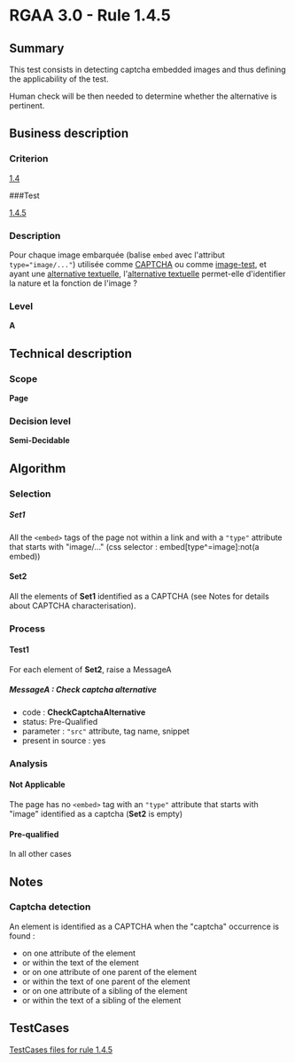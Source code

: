 # RGAA 3.0 -  Rule 1.4.5

## Summary

This test consists in detecting captcha embedded images and thus defining the applicability of the test.

Human check will be then needed to determine whether the alternative is pertinent.

## Business description

### Criterion

[1.4](http://disic.github.io/rgaa_referentiel_en/RGAA3.0_Criteria_English_version_v1.html#crit-1-4)

###Test

[1.4.5](http://disic.github.io/rgaa_referentiel_en/RGAA3.0_Criteria_English_version_v1.html#test-1-4-5)

### Description

Pour chaque image embarqu&eacute;e (balise `embed` avec l'attribut `type="image/..."`) utilis&eacute;e comme <a href="http://references.modernisation.gouv.fr/referentiel-technique-0#mcaptcha">CAPTCHA</a> ou comme <a href="http://references.modernisation.gouv.fr/referentiel-technique-0#mimgTest">image-test</a>, et ayant une <a href="http://references.modernisation.gouv.fr/referentiel-technique-0#mAltTexteImg">alternative textuelle</a>, l'<a href="http://references.modernisation.gouv.fr/referentiel-technique-0#mAltTexteImg">alternative textuelle</a> permet-elle d'identifier la nature et la fonction de l'image ?

### Level

**A**

## Technical description

### Scope

**Page**

### Decision level

**Semi-Decidable**

## Algorithm

### Selection

##### Set1

All the `<embed>` tags of the page not within a link and with a `"type"` attribute that starts with "image/..."  (css selector : embed[type^=image]:not(a embed))

#### Set2

All the elements of **Set1** identified as a CAPTCHA (see Notes for details about CAPTCHA characterisation).

### Process

#### Test1

For each element of **Set2**, raise a MessageA

##### MessageA : Check captcha alternative

-    code : **CheckCaptchaAlternative** 
-    status: Pre-Qualified
-    parameter : `"src"` attribute, tag name, snippet
-    present in source : yes

### Analysis

#### Not Applicable

The page has no `<embed>` tag with an `"type"` attribute that starts with "image" identified as a captcha (**Set2** is empty)

#### Pre-qualified

In all other cases

## Notes

### Captcha detection

An element is identified as a CAPTCHA when the "captcha" occurrence is found :

- on one attribute of the element
- or within the text of the element
- or on one attribute of one parent of the element
- or within the text of one parent of the element
- or on one attribute of a sibling of the element
- or within the text of a sibling of the element



##  TestCases 

[TestCases files for rule 1.4.5](https://github.com/Asqatasun/Asqatasun/tree/master/rules/rules-rgaa3.0/src/test/resources/testcases/rgaa30/Rgaa30Rule010405/) 


